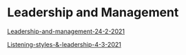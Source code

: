 # Leadership and Management

[Leadership-and-management-24-2-2021](Leadership-and-management-24-2-2021)

[Listening-styles-&-leadership-4-3-2021](Listening-styles-&-leadership-4-3-2021)

